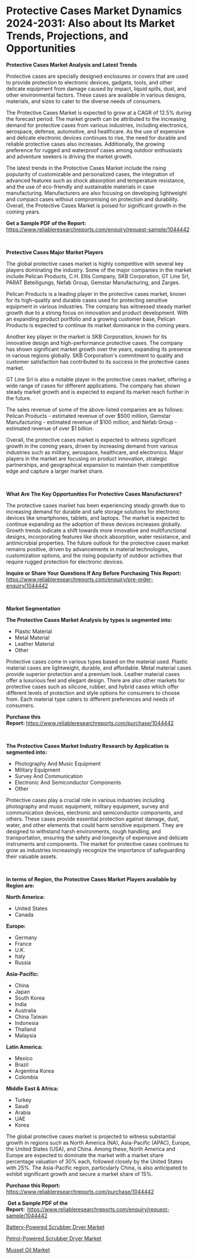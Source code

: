 <p><h1>Protective Cases Market Dynamics 2024-2031: Also about Its Market Trends, Projections, and Opportunities</h1></p><p><strong>Protective Cases Market Analysis and Latest Trends</strong></p>
<p><p>Protective cases are specially designed enclosures or covers that are used to provide protection to electronic devices, gadgets, tools, and other delicate equipment from damage caused by impact, liquid spills, dust, and other environmental factors. These cases are available in various designs, materials, and sizes to cater to the diverse needs of consumers.</p><p>The Protective Cases Market is expected to grow at a CAGR of 12.5% during the forecast period. The market growth can be attributed to the increasing demand for protective cases from various industries, including electronics, aerospace, defense, automotive, and healthcare. As the use of expensive and delicate electronic devices continues to rise, the need for durable and reliable protective cases also increases. Additionally, the growing preference for rugged and waterproof cases among outdoor enthusiasts and adventure seekers is driving the market growth.</p><p>The latest trends in the Protective Cases Market include the rising popularity of customizable and personalized cases, the integration of advanced features such as shock absorption and temperature resistance, and the use of eco-friendly and sustainable materials in case manufacturing. Manufacturers are also focusing on developing lightweight and compact cases without compromising on protection and durability. Overall, the Protective Cases Market is poised for significant growth in the coming years.</p></p>
<p><strong>Get a Sample PDF of the Report:&nbsp;</strong> <a href="https://www.reliableresearchreports.com/enquiry/request-sample/1044442">https://www.reliableresearchreports.com/enquiry/request-sample/1044442</a></p>
<p>&nbsp;</p>
<p><strong>Protective Cases Major Market Players</strong></p>
<p><p>The global protective cases market is highly competitive with several key players dominating the industry. Some of the major companies in the market include Pelican Products, C.H. Ellis Company, SKB Corporation, GT Line Srl, PARAT Beteiligungs, Nefab Group, Gemstar Manufacturing, and Zarges.</p><p>Pelican Products is a leading player in the protective cases market, known for its high-quality and durable cases used for protecting sensitive equipment in various industries. The company has witnessed steady market growth due to a strong focus on innovation and product development. With an expanding product portfolio and a growing customer base, Pelican Products is expected to continue its market dominance in the coming years.</p><p>Another key player in the market is SKB Corporation, known for its innovative design and high-performance protective cases. The company has shown significant market growth over the years, expanding its presence in various regions globally. SKB Corporation's commitment to quality and customer satisfaction has contributed to its success in the protective cases market.</p><p>GT Line Srl is also a notable player in the protective cases market, offering a wide range of cases for different applications. The company has shown steady market growth and is expected to expand its market reach further in the future.</p><p>The sales revenue of some of the above-listed companies are as follows: Pelican Products - estimated revenue of over $500 million, Gemstar Manufacturing - estimated revenue of $100 million, and Nefab Group - estimated revenue of over $1 billion.</p><p>Overall, the protective cases market is expected to witness significant growth in the coming years, driven by increasing demand from various industries such as military, aerospace, healthcare, and electronics. Major players in the market are focusing on product innovation, strategic partnerships, and geographical expansion to maintain their competitive edge and capture a larger market share.</p></p>
<p>&nbsp;</p>
<p><strong>What Are The Key Opportunities For Protective Cases Manufacturers?</strong></p>
<p><p>The protective cases market has been experiencing steady growth due to increasing demand for durable and safe storage solutions for electronic devices like smartphones, tablets, and laptops. The market is expected to continue expanding as the adoption of these devices increases globally. Growth trends indicate a shift towards more innovative and multifunctional designs, incorporating features like shock absorption, water resistance, and antimicrobial properties. The future outlook for the protective cases market remains positive, driven by advancements in material technologies, customization options, and the rising popularity of outdoor activities that require rugged protection for electronic devices.</p></p>
<p><strong>Inquire or Share Your Questions If Any Before Purchasing This Report:</strong> <a href="https://www.reliableresearchreports.com/enquiry/pre-order-enquiry/1044442">https://www.reliableresearchreports.com/enquiry/pre-order-enquiry/1044442</a></p>
<p>&nbsp;</p>
<p><strong>Market Segmentation</strong></p>
<p><strong>The Protective Cases Market Analysis by types is segmented into:</strong></p>
<p><ul><li>Plastic Material</li><li>Metal Material</li><li>Leather Material</li><li>Other</li></ul></p>
<p><p>Protective cases come in various types based on the material used. Plastic material cases are lightweight, durable, and affordable. Metal material cases provide superior protection and a premium look. Leather material cases offer a luxurious feel and elegant design. There are also other markets for protective cases such as silicone, rubber, and hybrid cases which offer different levels of protection and style options for consumers to choose from. Each material type caters to different preferences and needs of consumers.</p></p>
<p><strong>Purchase this Report:&nbsp;</strong><a href="https://www.reliableresearchreports.com/purchase/1044442">https://www.reliableresearchreports.com/purchase/1044442</a></p>
<p>&nbsp;</p>
<p><strong>The Protective Cases Market Industry Research by Application is segmented into:</strong></p>
<p><ul><li>Photography And Music Equipment</li><li>Military Equipment</li><li>Survey And Communication</li><li>Electronic And Semiconductor Components</li><li>Other</li></ul></p>
<p><p>Protective cases play a crucial role in various industries including photography and music equipment, military equipment, survey and communication devices, electronic and semiconductor components, and others. These cases provide essential protection against damage, dust, water, and other elements that could harm sensitive equipment. They are designed to withstand harsh environments, rough handling, and transportation, ensuring the safety and longevity of expensive and delicate instruments and components. The market for protective cases continues to grow as industries increasingly recognize the importance of safeguarding their valuable assets.</p></p>
<p>&nbsp;</p>
<p><strong>In terms of Region, the Protective Cases Market Players available by Region are:</strong></p>
<p>
    <p> <strong> North America: </strong>
        <ul>
            <li>United States</li>
            <li>Canada</li>
        </ul>
        </p> 
    <p> <strong> Europe: </strong>
        <ul>
            <li>Germany</li>
            <li>France</li>
            <li>U.K.</li>
            <li>Italy</li>
            <li>Russia</li>
        </ul>
        </p> 
    <p> <strong> Asia-Pacific: </strong>
        <ul>
            <li>China</li>
            <li>Japan</li>
            <li>South Korea</li>
            <li>India</li>
            <li>Australia</li>
            <li>China Taiwan</li>
            <li>Indonesia</li>
            <li>Thailand</li>
            <li>Malaysia</li>
        </ul>
        </p> 
    <p> <strong> Latin America: </strong>
        <ul>
            <li>Mexico</li>
            <li>Brazil</li>
            <li>Argentina Korea</li>
            <li>Colombia</li>
        </ul>
        </p> 
    <p> <strong> Middle East & Africa: </strong>
        <ul>
            <li>Turkey</li>
            <li>Saudi</li>
            <li>Arabia</li>
            <li>UAE</li>
            <li>Korea</li>
        </ul>
    </p>
    </p>
<p><p>The global protective cases market is projected to witness substantial growth in regions such as North America (NA), Asia-Pacific (APAC), Europe, the United States (USA), and China. Among these, North America and Europe are expected to dominate the market with a market share percentage valuation of 30% each, followed closely by the United States with 25%. The Asia-Pacific region, particularly China, is also anticipated to exhibit significant growth and secure a market share of 15%.</p></p>
<p><strong>Purchase this Report: </strong><a href="https://www.reliableresearchreports.com/purchase/1044442">https://www.reliableresearchreports.com/purchase/1044442</a></p>
<p>&nbsp;<strong>Get a Sample PDF of the Report:&nbsp;&nbsp;</strong><a href="https://www.reliableresearchreports.com/enquiry/request-sample/1044442">https://www.reliableresearchreports.com/enquiry/request-sample/1044442</a></p>
<p><strong></strong></p>
<p><p><a href="https://view.publitas.com/reportprime-1/battery-powered-scrubber-dryer-market-size-and-growth-market-segmentation-regional-and-country-breakdowns-and-market-trends-for-period-from-2023-2030/">Battery-Powered Scrubber Dryer Market</a></p><p><a href="https://view.publitas.com/reportprime-1/petrol-powered-scrubber-dryer-market-size-growth-and-forecast-from-2023-2030/">Petrol-Powered Scrubber Dryer Market</a></p><p><a href="https://github.com/kathiaseamanalvaradovlprc2h/Market-Research-Report-List-1/blob/main/mussel-oil-market.md">Mussel Oil Market</a></p></p>